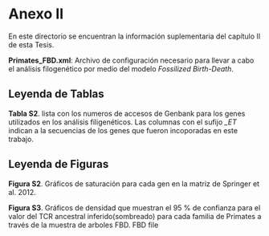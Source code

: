 # Anexo II

En este directorio se encuentran la información suplementaria del capítulo II de esta Tesis.

**Primates_FBD.xml**: Archivo de configuración necesario para llevar a cabo el análisis filogenético por medio del modelo *Fossilized Birth-Death*.


## Leyenda de Tablas

**Tabla S2**. lista con los numeros de accesos de Genbank para los genes utilizados en los análisis filigenéticos. Las columnas con el sufijo *_ET* indican a la secuencias de los genes que fueron incoporadas en este trabajo. 


## Leyenda de Figuras

**Figura S2**. Gráficos de saturación para cada gen en la matriz de Springer et al. 2012.

**Figura S3**. Gráficos de densidad que muestran el 95 % de confianza para el valor del TCR ancestral inferido(sombreado) para cada familia de Primates a través de la muestra de arboles FBD. 
FBD file



